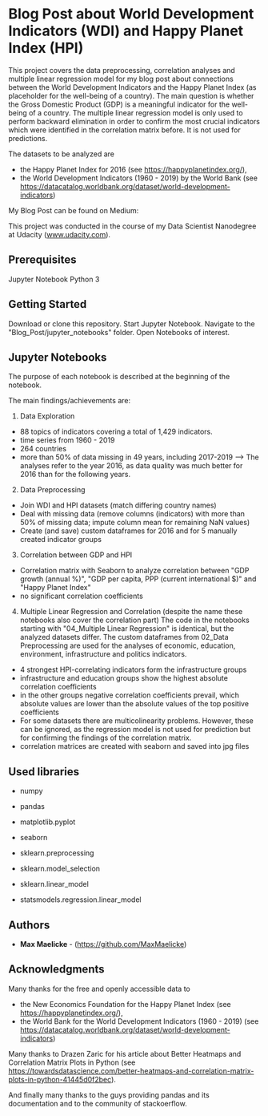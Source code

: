 # Blog Post about World Development Indicators (WDI) and Happy Planet Index (HPI)

This project covers the data preprocessing, correlation analyses and multiple linear regression model for my blog post about connections between the World Development Indicators and the Happy Planet Index (as placeholder for the well-being of a country). The main question is whether the Gross Domestic Product (GDP) is a meaningful indicator for the well-being of a country.
The multiple linear regression model is only used to perform backward elimination in order to confirm the most crucial indicators which were identified in the correlation matrix before. It is not used for predictions.

The datasets to be analyzed are
* the Happy Planet Index for 2016 (see https://happyplanetindex.org/),
* the World Development Indicators (1960 - 2019) by the World Bank (see https://datacatalog.worldbank.org/dataset/world-development-indicators)

My Blog Post can be found on Medium:

This project was conducted in the course of my Data Scientist Nanodegree at Udacity (www.udacity.com).


## Prerequisites

Jupyter Notebook
Python 3

## Getting Started

Download or clone this repository.
Start Jupyter Notebook.
Navigate to the "Blog_Post/jupyter_notebooks" folder.
Open Notebooks of interest.

## Jupyter Notebooks

The purpose of each notebook is described at the beginning of the notebook.

The main findings/achievements are:
1. Data Exploration
  * 88 topics of indicators covering a total of 1,429 indicators.
  * time series from 1960 - 2019
  * 264 countries
  * more than 50% of data missing in 49 years, including 2017-2019
  --> The analyses refer to the year 2016, as data quality was much better for 2016 than for the following years.

2. Data Preprocessing
  * Join WDI and HPI datasets (match differing country names)
  * Deal with missing data (remove columns (indicators) with more than 50% of missing data; impute column mean for remaining NaN values)
  * Create (and save) custom dataframes for 2016 and for 5 manually created indicator groups

3. Correlation between GDP and HPI
  * Correlation matrix with Seaborn to analyze correlation between "GDP growth  (annual %)", "GDP per capita, PPP (current international $)" and "Happy Planet Index"
  * no significant correlation coefficients

4. Multiple Linear Regression and Correlation (despite the name these notebooks also cover the correlation part)
The code in the notebooks starting with "04_Multiple Linear Regression" is identical, but the analyzed datasets differ. The custom dataframes from 02_Data Preprocessing are used for the analyses of economic, education, environment, infrastructure and politics indicators.
  * 4 strongest HPI-correlating indicators form the infrastructure groups
  * infrastructure and education groups show the highest absolute correlation coefficients
  * in the other groups negative correlation coefficients prevail, which absolute values are lower than the absolute values of the top positive coefficients
  * For some datasets there are multicolinearity problems. However, these can be ignored, as the regression model is not used for prediction but for confirming the findings of the correlation matrix.
  * correlation matrices are created with seaborn and saved into jpg files


## Used libraries

* numpy
* pandas
* matplotlib.pyplot
* seaborn

* sklearn.preprocessing
* sklearn.model_selection
* sklearn.linear_model

* statsmodels.regression.linear_model


## Authors

* **Max Maelicke** - (https://github.com/MaxMaelicke)



## Acknowledgments

Many thanks for the free and openly accessible data to
* the New Economics Foundation for the Happy Planet Index (see https://happyplanetindex.org/),
* the World Bank for the World Development Indicators (1960 - 2019) (see https://datacatalog.worldbank.org/dataset/world-development-indicators)

Many thanks to Drazen Zaric for his article about Better Heatmaps and Correlation Matrix Plots in Python (see https://towardsdatascience.com/better-heatmaps-and-correlation-matrix-plots-in-python-41445d0f2bec).

And finally many thanks to the guys providing pandas and its documentation and to the community of stackoerflow.
